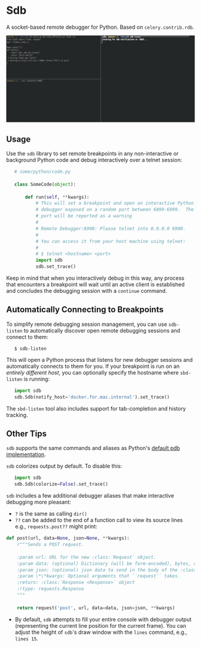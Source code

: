 Sdb
===
A socket-based remote debugger for Python.  Based on `celery.contrib.rdb`.

![example](./screen.gif)

Usage
-----

Use the `sdb` library to set remote breakpoints in any non-interactive or
background Python code and debug interactively over a telnet session:

```python
   # some/python/code.py

   class SomeCode(object):

       def run(self, **kwargs):
           # This will set a breakpoint and open an interactive Python
           # debugger exposed on a random port between 6899-6999.  The chosen
           # port will be reported as a warning
           #
           # Remote Debugger:6900: Please telnet into 0.0.0.0 6900.
           #
           # You can access it from your host machine using telnet:
           #
           # $ telnet <hostname> <port>
           import sdb
           sdb.set_trace()
```

Keep in mind that when you interactively debug in this way, any process
that encounters a breakpoint will wait until an active client is established
and concludes the debugging session with a `continue` command.

Automatically Connecting to Breakpoints
---------------------------------------

To simplify remote debugging session management, you can use `sdb-listen`
to automatically discover open remote debugging sessions and connect to them:

```shell
   $ sdb-listen
```

This will open a Python process that listens for new debugger sessions and
automatically connects to them for you.  If your breakpoint is run on
an _entirely different host_, you can optionally specify the hostname where
`sbd-listen` is running:

```python
   import sdb
   sdb.Sdb(notify_host='docker.for.mac.internal').set_trace()
```

The `sbd-listen` tool also includes support for tab-completion and history
tracking.

Other Tips
----------
`sdb` supports the same commands and aliases as Python's [default pdb implementation](https://docs.python.org/2/library/pdb.html#debugger-commands).

`sdb` colorizes output by default.  To disable this:


```python
   import sdb
   sdb.Sdb(colorize=False).set_trace()
```

`sdb` includes a few additional debugger aliases that make interactive debugging more pleasant:

- `?` is the same as calling `dir()`
- `??` can be added to the end of a function call to view its source lines e.g., `requests.post??` might print:

```python
def post(url, data=None, json=None, **kwargs):
    r"""Sends a POST request.

    :param url: URL for the new :class:`Request` object.
    :param data: (optional) Dictionary (will be form-encoded), bytes, or file-like object to send in the body of the :class:`Request`.
    :param json: (optional) json data to send in the body of the :class:`Request`.
    :param \*\*kwargs: Optional arguments that ``request`` takes.
    :return: :class:`Response <Response>` object
    :rtype: requests.Response
    """

    return request('post', url, data=data, json=json, **kwargs)
```
- By default, `sdb` attempts to fill your entire console with debugger output (representing the current line position for the current frame).  You can adjust the height of `sdb`'s draw window with the `lines` command, e.g., `lines 15`.
